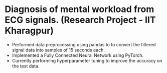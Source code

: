 # Diagnosis of mental workload from ECG signals. (Research Project - IIT Kharagpur)

* Performed data preprocessing using pandas to to convert the filtered signal data into samples of 15 seconds each.
* Implemented a Fully Connected Neural Network using PyTorch.
* Currently performing hyperparameter tuning to improve the accuracy on the test data.
